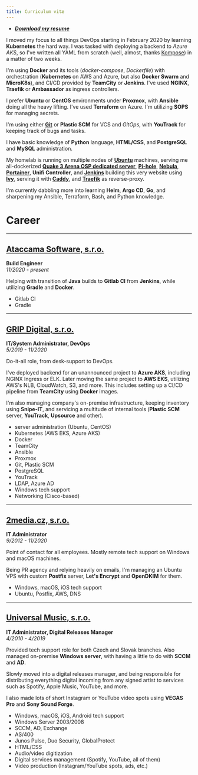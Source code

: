 ```yaml
---
title: Curriculum vitæ
---
```


- ***[Download my resume](@root/CV_en.pdf)***

I moved my focus to all things DevOps starting in February 2020 by learning **Kubernetes** the hard way. I was tasked with deploying a backend to *Azure AKS*, so I've written all YAML from scratch (well, almost, thanks [Kompose](https://kompose.io/)) in a matter of two weeks.

I'm using **Docker** and its tools (*docker-compose*, *Dockerfile*) with orchestration (**Kubernetes** on AWS and Azure, but also **Docker Swarm** and **MicroK8s**), and CI/CD provided by **TeamCity** or **Jenkins**. I've used **NGINX**, **Traefik** or **Ambassador** as ingress controllers.

I prefer **Ubuntu** or **CentOS** environments under **Proxmox**, with **Ansible** doing all the heavy lifting. I've used **Terraform** on Azure. I'm utilizing **SOPS** for managing secrets.

I'm using either **[Git](https://github.com/wokoman)** or **Plastic SCM** for VCS and *GitOps*, with **YouTrack** for keeping track of bugs and tasks.

I have basic knowledge of **Python** language, **HTML/CSS**, and **PostgreSQL** and **MySQL** administration.

My homelab is running on multiple nodes of **[Ubuntu](https://ubuntu.com/server)** machines, serving me all-dockerized **[Quake 3 Arena OSP dedicated server](https://github.com/wokoman/docker-quake3-osp-server)**, **[Pi-hole](https://pi-hole.net/)**, **[Nebula](https://github.com/slackhq/nebula)**, **[Portainer](https://www.portainer.io/)**, **Unifi Controller**, and **[Jenkins](https://www.jenkins.io/)** building this very website using **[Ivy](https://github.com/dmulholl/ivy)**, serving it with **[Caddy](https://caddyserver.com/)**, and **[Traefik](https://containo.us/traefik/)** as reverse-proxy.

I'm currently dabbling more into learning **Helm**, **Argo CD**, **Go**, and sharpening my Ansible, Terraform, Bash, and Python knowledge.

# Career

***

## [Ataccama Software, s.r.o.](https://www.ataccama.com/)
**Build Engineer**  
*11/2020 - present*

Helping with transition of **Java** builds to **Gitlab CI** from **Jenkins**, while utilizing **Gradle** and **Docker**.

- Gitlab CI
- Gradle

***

## [GRIP Digital, s.r.o.](https://www.grip-digital.com/)
**IT/System Administrator, DevOps**  
*5/2019 - 11/2020*

Do-it-all role, from desk-support to DevOps.

I've deployed backend for an unannounced project to **Azure AKS**, including NGINX Ingress or ELK. Later moving the same project to **AWS EKS**, utilizing AWS's NLB, CloudWatch, S3, and more. This includes setting up a CI/CD pipeline from **TeamCity** using **Docker** images.

I'm also managing company's on-premise infrastructure, keeping inventory using **Snipe-IT**, and servicing a multitude of internal tools (**Plastic SCM** server, **YouTrack**, **Upsource** and other).

- server administration (Ubuntu, CentOS)
- Kubernetes (AWS EKS, Azure AKS)
- Docker
- TeamCity
- Ansible
- Proxmox
- Git, Plastic SCM
- PostgreSQL
- YouTrack
- LDAP, Azure AD
- Windows tech support
- Networking (Cisco-based)

***

## [2media.cz, s.r.o.](https://www.2media.cz/)
**IT Administrator**  
*9/2012 - 11/2020*

Point of contact for all employees. Mostly remote tech support on Windows and macOS machines.

Being PR agency and relying heavily on emails, I'm managing an Ubuntu VPS with custom **Postfix** server, **Let's Encrypt** and **OpenDKIM** for them.

- Windows, macOS, iOS tech support
- Ubuntu, Postfix, AWS, DNS

***

## [Universal Music, s.r.o.](https://www.2media.cz/)
**IT Administrator, Digital Releases Manager**  
*4/2010 - 4/2019*

Provided tech support role for both Czech and Slovak branches. Also managed on-premise **Windows server**, with having a little to do with **SCCM** and **AD**.

Slowly moved into a digital releases manager, and being responsible for distributing everything digital incoming from any signed artist to services such as Spotify, Apple Music, YouTube, and more.

I also made lots of short Instagram or YouTube video spots using **VEGAS Pro** and **Sony Sound Forge**. 

- Windows, macOS, iOS, Android tech support
- Windows Server 2003/2008
- SCCM, AD, Exchange
- AS/400
- Junos Pulse, Duo Security, GlobalProtect
- HTML/CSS
- Audio/video digitization
- Digital services management (Spotify, YouTube, all of them)
- Video production (Instagram/YouTube spots, ads, etc.)